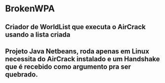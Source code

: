 # BrokenWPA
## Criador de WorldList que executa o AirCrack usando a lista criada
## Projeto Java Netbeans, roda apenas em Linux necessita do AirCrack instalado e um Handshake que é recebido como argumento pra ser quebrado.
